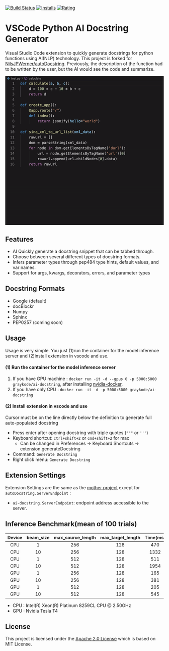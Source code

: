 [![Build Status](https://travis-ci.com/graykode/ai-docstring.svg?branch=master)](https://travis-ci.com/graykode/ai-docstring)
[![Installs](https://vsmarketplacebadge.apphb.com/installs-short/graykode.ai-docstring.svg)](https://marketplace.visualstudio.com/items?itemName=graykode.ai-docstring)
[![Rating](https://vsmarketplacebadge.apphb.com/rating-short/graykode.ai-docstring.svg)](https://marketplace.visualstudio.com/items?itemName=graykode.ai-docstring&ssr=false#review-details)

# VSCode Python AI Docstring Generator

Visual Studio Code extension to quickly generate docstrings for python functions using AI(NLP) technology.
This project is forked for [NilsJPWerner/autoDocstring](https://github.com/NilsJPWerner/autoDocstring). Previously, the description of the function had to be written by the user, but the AI would see the code and summarize.

![Auto Generate Docstrings](images/demo.gif)

## Features

-   AI Quickly generate a docstring snippet that can be tabbed through.
-   Choose between several different types of docstring formats.
-   Infers parameter types through pep484 type hints, default values, and var names.
-   Support for args, kwargs, decorators, errors, and parameter types

## Docstring Formats

-   Google (default)
-   docBlockr
-   Numpy
-   Sphinx
-   PEP0257 (coming soon)

## Usage

Usage is very simple. You just (1)run the container for the model inference server and (2)install extension in vscode and use.

#### (1) Run the container for the model inference server

1. If you have GPU machine : `docker run -it -d --gpus 0 -p 5000:5000 graykode/ai-docstring`, after installing [nvidia-docker](https://github.com/NVIDIA/nvidia-docker). 
2. If you have only CPU : `docker run -it -d -p 5000:5000 graykode/ai-docstring`

#### (2) Install extension in vscode and use

Cursor must be on the line directly below the definition to generate full auto-populated docstring

-   Press enter after opening docstring with triple quotes (`"""` or `'''`)
-   Keyboard shortcut: `ctrl+shift+2` or `cmd+shift+2` for mac
    -   Can be changed in Preferences -> Keyboard Shortcuts -> extension.generateDocstring
-   Command: `Generate Docstring`
-   Right click menu: `Generate Docstring`

## Extension Settings

Extension Settings are the same as the [mother project](https://github.com/NilsJPWerner/autoDocstring#extension-settings) except for `autoDocstring.ServerEndpoint` :
-   `ai-docstring.ServerEndpoint`: endpoint address accessible to the server.

## Inference Benchmark(mean of 100 trials)
| Device | beam_size | max_source_length |  max_target_length | Time(ms) |
| :-----:| :---: | :---:| :---: | :---: |
| CPU    | 1    | 256   | 128   | 470  |
| CPU    | 10   | 256   | 128   | 1332 |
| CPU    | 1    | 512   | 128   | 511  |
| CPU    | 10   | 512   | 128   | 1954 |
| GPU    | 1    | 256   | 128   | 165  |
| GPU    | 10   | 256   | 128   | 381  |
| GPU    | 1    | 512   | 128   | 205  |
| GPU    | 10   | 512   | 128   | 545  |
- CPU : Intel(R) Xeon(R) Platinum 8259CL CPU @ 2.50GHz
- GPU : Nvidia Tesla T4

## License

This project is licensed under the [Apache 2.0 License](LICENSE) which is based on MIT License.
